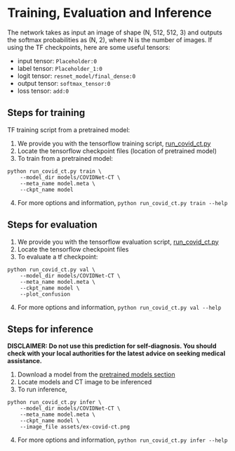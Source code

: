 # Training, Evaluation and Inference
The network takes as input an image of shape (N, 512, 512, 3) and 
outputs the softmax probabilities as (N, 2), where N is the number of images.
If using the TF checkpoints, here are some useful tensors:

* input tensor: `Placeholder:0`
* label tensor: `Placeholder_1:0`
* logit tensor: `resnet_model/final_dense:0`
* output tensor: `softmax_tensor:0`
* loss tensor: `add:0`

## Steps for training
TF training script from a pretrained model:
1. We provide you with the tensorflow training script, [run_covid_ct.py](../run_covid_ct.py)
2. Locate the tensorflow checkpoint files (location of pretrained model)
3. To train from a pretrained model:
```
python run_covid_ct.py train \
    --model_dir models/COVIDNet-CT \
    --meta_name model.meta \
    --ckpt_name model
```
4. For more options and information, `python run_covid_ct.py train --help`

## Steps for evaluation
1. We provide you with the tensorflow evaluation script, [run_covid_ct.py](../run_covid_ct.py)
2. Locate the tensorflow checkpoint files
3. To evaluate a tf checkpoint:
```
python run_covid_ct.py val \
    --model_dir models/COVIDNet-CT \
    --meta_name model.meta \
    --ckpt_name model \
    --plot_confusion
```
4. For more options and information, `python run_covid_ct.py val --help`

## Steps for inference
**DISCLAIMER: Do not use this prediction for self-diagnosis. You should check with
your local authorities for the latest advice on seeking medical assistance.**

1. Download a model from the [pretrained models section](models.md)
2. Locate models and CT image to be inferenced
3. To run inference,
```
python run_covid_ct.py infer \
    --model_dir models/COVIDNet-CT \
    --meta_name model.meta \
    --ckpt_name model \
    --image_file assets/ex-covid-ct.png
```
4. For more options and information, `python run_covid_ct.py infer --help`
